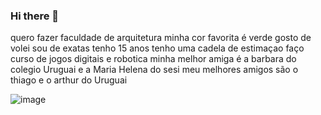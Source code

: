 ### Hi there 👋
quero fazer faculdade de arquitetura
minha cor favorita é verde
gosto de volei
sou de exatas
tenho 15 anos
tenho uma cadela de estimaçao
faço curso de jogos digitais e robotica 
minha melhor amiga é a barbara do colegio Uruguai e a Maria Helena do sesi
meu melhores amigos são o thiago e o arthur do Uruguai 

![image](https://github.com/Gabinhag/Gabinhag/assets/147504713/e8e41f2f-d78b-4b6a-a092-f5ee82a9736a)

